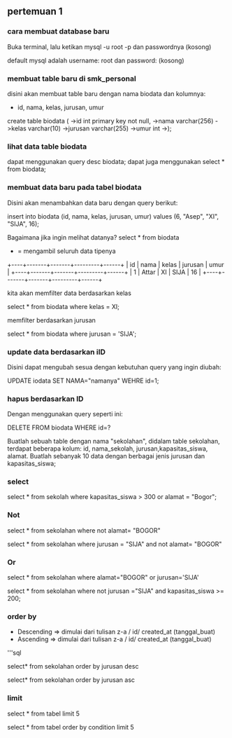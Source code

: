 ## pertemuan 1

### cara membuat database baru

Buka terminal, lalu ketikan mysql -u root -p dan passwordnya (kosong)

default mysql adalah username: root dan password: (kosong)

### membuat table baru di smk_personal

disini akan membuat table baru dengan nama biodata dan kolumnya:
- id, nama, kelas, jurusan, umur

create table biodata (
->id int primary key not null,
->nama varchar(256)
->kelas varchar(10)
->jurusan varchar(255)
->umur int
->);

### lihat data table biodata

dapat menggunakan query desc biodata;
dapat juga menggunakan select * from  biodata;

### membuat data baru pada tabel biodata

Disini akan menambahkan data baru dengan query berikut:

insert into biodata (id, nama, kelas, jurusan, umur) values (6, "Asep", "XI", "SIJA", 16);

Bagaimana jika ingin melihat datanya? select *  from biodata

* = mengambil seluruh data tipenya

                                                    
+----+-------+-------+---------+------+
| id | nama  | kelas | jurusan | umur |
+----+-------+-------+---------+------+
|  1 | Attar | XI    | SIJA    |   16 |
+----+-------+-------+---------+------+

kita akan memfilter data berdasarkan kelas

select * from biodata where kelas = XI;

memfilter berdasarkan jurusan 

select * from biodata where jurusan = 'SIJA';

### update data berdasarkan iID

Disini dapat mengubah sesua dengan kebutuhan query yang ingin diubah:

UPDATE iodata SET NAMA="namanya" WEHRE id=1;

### hapus berdasarkan ID

Dengan menggunakan query seperti ini:

DELETE FROM biodata WHERE id=?

Buatlah sebuah table dengan nama "sekolahan", didalam table sekolahan, terdapat beberapa kolum: id, nama_sekolah, jurusan,kapasitas_siswa, alamat. Buatlah sebanyak 10 data dengan berbagai jenis jurusan dan kapasitas_siswa;


### select

select * from sekolah
where kapasitas_siswa > 300 or alamat = "Bogor";

### Not 
select * from sekolahan where not alamat= "BOGOR"

select * from sekolahan where jurusan = "SIJA" and not alamat= "BOGOR"

### Or

select * from sekolahan where alamat="BOGOR" or jurusan='SIJA'

select * from sekolahan where not jurusan ="SIJA" and kapasitas_siswa >= 200;

### order by

- Descending => dimulai dari tulisan z-a / id/ created_at (tanggal_buat)
- Ascending => dimulai dari tulisan z-a / id/ created_at (tanggal_buat)

'''sql

<!-- mengambil jurusan dari z-a -->
select* from sekolahan order by jurusan desc
<!-- mengambil jurusan dari a-z -->
select* from sekolahan order by jurusan asc

### limit 

<!-- membatasi jumlah data -->
select * from tabel limit 5 

<!-- membatasi jumlah data dengan desc/asc -->
select * from tabel order by condition limit 5